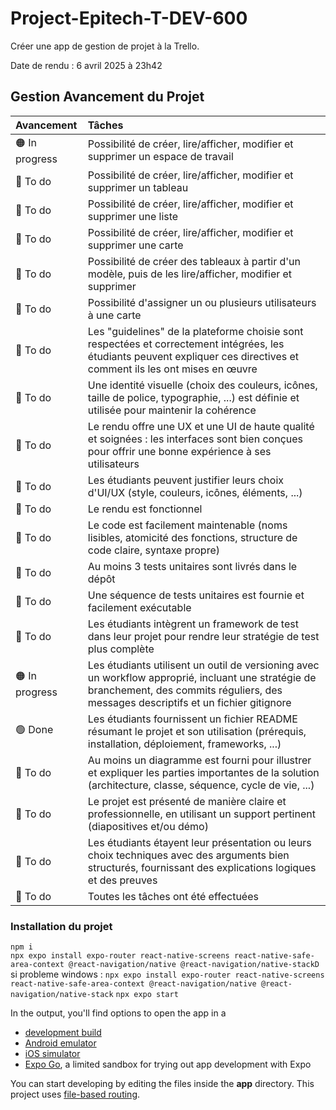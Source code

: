# Project-Epitech-T-DEV-600
Créer une app de gestion de projet à la Trello.  
  
Date de rendu : 6 avril 2025 à 23h42  
  
## Gestion Avancement du Projet
| Avancement | Tâches |
| :--------- |:------ |
| 🟠 In progress | Possibilité de créer, lire/afficher, modifier et supprimer un espace de travail |
| 🔴 To do | Possibilité de créer, lire/afficher, modifier et supprimer un tableau |
| 🔴 To do | Possibilité de créer, lire/afficher, modifier et supprimer une liste |
| 🔴 To do | Possibilité de créer, lire/afficher, modifier et supprimer une carte |
| 🔴 To do | Possibilité de créer des tableaux à partir d'un modèle, puis de les lire/afficher, modifier et supprimer |
| 🔴 To do | Possibilité d'assigner un ou plusieurs utilisateurs à une carte |
| 🔴 To do | Les "guidelines" de la plateforme choisie sont respectées et correctement intégrées, les étudiants peuvent expliquer ces directives et comment ils les ont mises en œuvre |
| 🔴 To do | Une identité visuelle (choix des couleurs, icônes, taille de police, typographie, ...) est définie et utilisée pour maintenir la cohérence |
| 🔴 To do | Le rendu offre une UX et une UI de haute qualité et soignées : les interfaces sont bien conçues pour offrir une bonne expérience à ses utilisateurs |
| 🔴 To do | Les étudiants peuvent justifier leurs choix d'UI/UX (style, couleurs, icônes, éléments, ...) |
| 🔴 To do | Le rendu est fonctionnel |
| 🔴 To do | Le code est facilement maintenable (noms lisibles, atomicité des fonctions, structure de code claire, syntaxe propre) |
| 🔴 To do | Au moins 3 tests unitaires sont livrés dans le dépôt |
| 🔴 To do | Une séquence de tests unitaires est fournie et facilement exécutable |
| 🔴 To do | Les étudiants intègrent un framework de test dans leur projet pour rendre leur stratégie de test plus complète |
| 🟠 In progress | Les étudiants utilisent un outil de versioning avec un workflow approprié, incluant une stratégie de branchement, des commits réguliers, des messages descriptifs et un fichier gitignore |
| 🟢 Done | Les étudiants fournissent un fichier README résumant le projet et son utilisation (prérequis, installation, déploiement, frameworks, ...) |
| 🔴 To do | Au moins un diagramme est fourni pour illustrer et expliquer les parties importantes de la solution (architecture, classe, séquence, cycle de vie, ...) |
| 🔴 To do | Le projet est présenté de manière claire et professionnelle, en utilisant un support pertinent (diapositives et/ou démo) |
| 🔴 To do | Les étudiants étayent leur présentation ou leurs choix techniques avec des arguments bien structurés, fournissant des explications logiques et des preuves |
| 🔴 To do | Toutes les tâches ont été effectuées |


### Installation du projet
```npm i```  
```npx expo install expo-router react-native-screens react-native-safe-area-context @react-navigation/native @react-navigation/native-stackD``` 
si probleme windows : ```npx expo install expo-router react-native-screens react-native-safe-area-context @react-navigation/native @react-navigation/native-stack``` 
```npx expo start```  


In the output, you'll find options to open the app in a

- [development build](https://docs.expo.dev/develop/development-builds/introduction/)
- [Android emulator](https://docs.expo.dev/workflow/android-studio-emulator/)
- [iOS simulator](https://docs.expo.dev/workflow/ios-simulator/)
- [Expo Go](https://expo.dev/go), a limited sandbox for trying out app development with Expo

You can start developing by editing the files inside the **app** directory. This project uses [file-based routing](https://docs.expo.dev/router/introduction).
